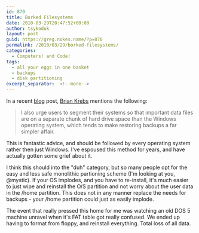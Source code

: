 ```yaml
---
id: 870
title: Borked Filesystems
date: 2010-03-29T20:47:52+00:00
author: tsykoduk
layout: post
guid: https://greg.nokes.name/?p=870
permalink: /2010/03/29/borked-filesystems/
categories:
  - Computers! and Code!
tags:
  - all your eggs in one basket
  - backups
  - disk partitioning
excerpt_separator:  <!--more-->
---
```

In a recent <a title="Removing Viruses from a PC That Won’t Boot —  Krebs on Security" href="http://www.krebsonsecurity.com/2010/03/removing-viruses-from-a-pc-that-wont-boot/">blog</a> post, <a title="About the Author —  Krebs on Security" href="http://www.krebsonsecurity.com/about/">Brian Krebs</a> mentions the following:

<blockquote>I also urge users to segment their systems so that important data files are on a separate chunk of hard drive space than the Windows operating system, which tends to make restoring backups a far simpler affair.</blockquote>
<!--more-->

This is fantastic advice, and should be followed by every operating system rather then just Windows. I've espoused this method for years, and have actually gotten some grief about it.

I think this should into the "duh" category, but so many people opt for the easy and less safe monolithic partioning scheme (I'm looking at you, @mystic). If your OS implodes, and you have to re-install, it's much easier to just wipe and reinstall the O/S partition and not worry about the user data in the /home partition. This does not in any manner replace the needs for backups - your /home partition could just as easily implode.

The event that really pressed this home for me was watching an old DOS 5 machine unravel when it's FAT table got really confused. We ended up having to format from floppy, and reinstall everything. Total loss of all data.